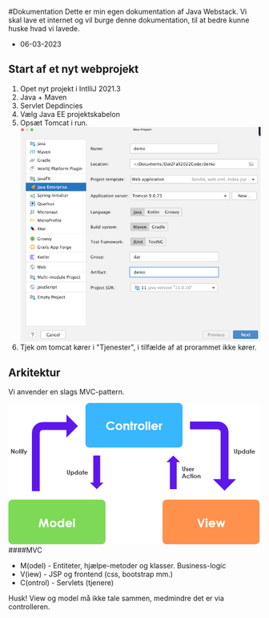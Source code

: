 #Dokumentation
Dette er min egen dokumentation af Java Webstack.
Vi skal lave et internet og vil burge denne
dokumentation, til at bedre kunne huske hvad vi lavede.
- 06-03-2023
## Start af et nyt webprojekt
1. Opet nyt projekt i IntlliJ 2021.3
2. Java + Maven
3. Servlet Depdincies
4. Vælg Java EE projektskabelon
5. Opsæt Tomcat i run.
![img.png](img/img.png)
6. Tjek om tomcat kører i "Tjenester", i tilfælde af at prorammet ikke kører.

## Arkitektur
Vi anvender en slags MVC-pattern.

![img.png](img/img_1.png)
####MVC
- M(odel) - Entiteter, hjælpe-metoder og klasser. Business-logic
- V(iew) - JSP og frontend (css, bootstrap mm.)
- C(ontrol) - Servlets (tjenere)

Husk! View og model må ikke tale sammen, medmindre det er via controlleren.
 
